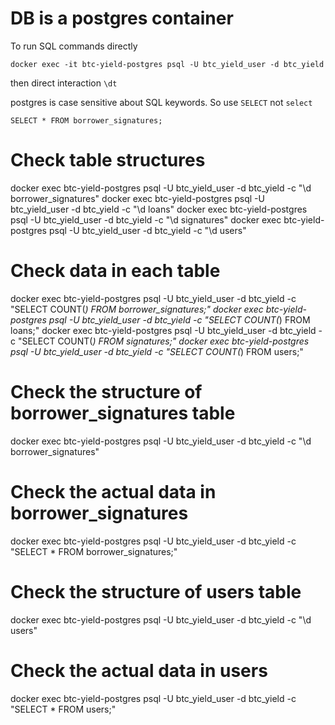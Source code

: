 # DB is a postgres container

To run SQL commands directly

```
docker exec -it btc-yield-postgres psql -U btc_yield_user -d btc_yield
```

then direct interaction `\dt` 

postgres is case sensitive about SQL keywords. So use `SELECT` not `select`

```
SELECT * FROM borrower_signatures;
```

# Check table structures
docker exec btc-yield-postgres psql -U btc_yield_user -d btc_yield -c "\d borrower_signatures"
docker exec btc-yield-postgres psql -U btc_yield_user -d btc_yield -c "\d loans"
docker exec btc-yield-postgres psql -U btc_yield_user -d btc_yield -c "\d signatures"
docker exec btc-yield-postgres psql -U btc_yield_user -d btc_yield -c "\d users"

# Check data in each table
docker exec btc-yield-postgres psql -U btc_yield_user -d btc_yield -c "SELECT COUNT(*) FROM borrower_signatures;"
docker exec btc-yield-postgres psql -U btc_yield_user -d btc_yield -c "SELECT COUNT(*) FROM loans;"
docker exec btc-yield-postgres psql -U btc_yield_user -d btc_yield -c "SELECT COUNT(*) FROM signatures;"
docker exec btc-yield-postgres psql -U btc_yield_user -d btc_yield -c "SELECT COUNT(*) FROM users;"

# Check the structure of borrower_signatures table
docker exec btc-yield-postgres psql -U btc_yield_user -d btc_yield -c "\d borrower_signatures"

# Check the actual data in borrower_signatures
docker exec btc-yield-postgres psql -U btc_yield_user -d btc_yield -c "SELECT * FROM borrower_signatures;"

# Check the structure of users table
docker exec btc-yield-postgres psql -U btc_yield_user -d btc_yield -c "\d users"

# Check the actual data in users
docker exec btc-yield-postgres psql -U btc_yield_user -d btc_yield -c "SELECT * FROM users;"